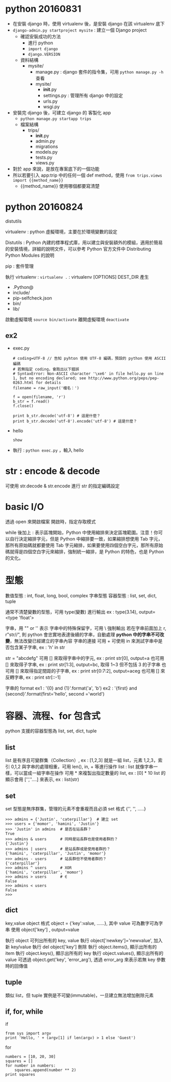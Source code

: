 # python 20160831

- 在安裝 django 時，使用 virtualenv 後，是安裝 django 在該 virtualenv 底下
- `django-admin.py startproject mysite` : 建立一個 Django project
	- 確認安裝成功的方法
		- 進行 python
		- `import django`
		- `django.VERSION`
	- 資料結構
		- mysite/
			- manage.py : django 套件的指令集，可用 `python manage.py -h` 查看
			- mysite/
				- __init__.py
				- settings.py : 管理所有 django 中的設定
				- urls.py
				- wsgi.py
- 安裝完 django 後，可建立 django 的 客製化 app
	- `python manage.py startapp trips`
	- 檔案結構
		- trips/
			- __init__.py
			- admin.py
			- migrations
			- models.py
			- tests.py
			- views.py
- 對於 app 來說，是放在專案底下的一個功能
- 所以若要引入 app:trip 中的任何一個 def method，使用 `from trips.views import {{method_name}}`
	- {{method_name}} 使用哪個都要寫清楚

# python 20160824

distutils

virtualenv : python 虛擬環境，主要在於環境變數的設定


Distutils : Python 內建的標準程式庫，用以建立與安裝額外的模組，適用於簡易的安裝情境，詳細的說明文件，可以參考 Python 官方文件中 Distributing Python Modules 的說明

pip : 套件管理

執行 virtualenv : `virtualenv .` : virtualenv [OPTIONS] DEST_DIR
產生
- .Python@
- include/
- pip-selfcheck.json
- bin/
- lib/

啟動虛擬環境 `source bin/activate`
離開虛擬環境 `deactivate`

## ex2

- exec.py

	```
	# coding=UTF-8 // 告知 pyhton 使用 UTF-8 編碼，預設的 python 使用 ASCII 編碼
	# 若無指定 coding，會跑出以下錯誤
	# SyntaxError: Non-ASCII character '\xe6' in file hello.py on line 1, but no encoding declared; see http://www.python.org/peps/pep-0263.html for details
	filename = raw_input('檔名：')
	
	f = open(filename, 'r')
	b_str = f.read()
	f.close()
	
	print b_str.decode('utf-8') # 這是什麼？
	print b_str.decode('utf-8').encode('utf-8') # 這是什麼？
	```

- hello

	```
	show
	```

- 執行 : `python exec.py` ，輸入 hello


# str : encode & decode 

可使用 str.decode & str.encode 進行 str 的指定編碼設定

# basic I/O

透過 open 來開啟檔案
開啟時，指定存取模式

while 後加上 : 表示區塊開始，Python 中使用縮排來決定區塊範圍。注意！你可以自行決定縮排字元，但是 Python 中縮排要一致，如果縮排想使用 Tab 字元，那所有原始碼就都要使用 Tab 字元縮排，如果要使用四個空白字元，那所有原始碼就得是四個空白字元來縮排，強制統一縮排，是 Python 的特色，也是 Python 的文化。

# 型態

數值型態 : int, float, long, bool, complex
字串型態
容器型態 : list, set, dict, tuple

通常不清楚變數的型態，可用 type(變數) 進行輸出
ex : type(3.14), output=<type 'float'>

字串，用 "" or '' 表示
字串中的特殊保留字，可用 \ 強制輸出
若在字串前面加上 r, r"str//", 則 python 會忠實地表達後續的字串，自動處理
**python 中的字串不可改變**，無法改變已經建立的字串內容
字串的連接 可用 +
可使用 in 來測試字串中是否包含某子字串, ex : 'h' in str

str = "abcdefg"
可用 [] 來取得字串中的字元, ex : print str[0], output=a
也可用 [] 來取得子字串, ex : print str[1:3], output=bc, 取得 1~3 但不包括 3 的子字串
也可用 [] 來取得指定間距的子字串, ex : print str[0:7:2], output=aceg
也可用 [] 來反轉字串, ex : print str[::-1]

字串的 format
ex1 : '{0} and {1}'.format('a', 'b')
ex2 : '{first} and {second}'.format(first='hello', second ='world')


# 容器、流程、for 包含式

python 支援的容器型態為 list, set, dict, tuple

## list

list 是有序且可變群集（Collection）, ex : [1,2,3] 就是一組 list，元素 1,2,3，索引 0,1,2
與字串的處理相重，可用 len(), in, + 等進行操作 list : list 就像字串一樣，可以當成一組字串在操作
可用 * 來複製出指定數量的 list, ex : [0] * 10
list 的顯示會用 ['',''....] 來表示, ex : list(str)

## set

set 型態是無序群集，管理的元素不會重複而且必須
set 格式 {'', '', .....}

```
>>> admins = {'Justin', 'caterpillar'}  # 建立 set
>>> users = {'momor', 'hamini', 'Justin'}
>>> 'Justin' in admins  # 是否在站長群？
True
>>> admins & users      # 同時是站長群也是使用者群的？
{'Justin'}
>>> admins | users      # 是站長群或是使用者群的？
{'hamini', 'caterpillar', 'Justin', 'momor'}
>>> admins - users      # 站長群但不使用者群的？
{'caterpillar'}
>>> admins ^ users      # XOR
{'hamini', 'caterpillar', 'momor'}
>>> admins > users      # ∈
False
>>> admins < users 
False 
>>>
```

## dict

key,value object
格式 object = {'key':value, ......}, 其中 value 可為數字可為字串
使用 object['key'] , output=value

執行 object 可列出所有的 key, value
執行 object['newkey']='newvalue', 加入新 key/value
執行 del object['key'] 刪除
執行 object.items(), 顯示出所有的 item
執行 object.keys(), 顯示出所有的 key
執行 object.values(), 顯示出所有的 value
可透過 object.get('key', 'error_arg'), 透過 error_arg 來表示若無 key 參數時的回傳值

## tuple
類似 list，但 tuple 實例是不可變(immutable)，一旦建立無法增加刪除元素


## if, for, while
if
```
from sys import argv
print 'Hello, ' + (argv[1] if len(argv) > 1 else 'Guest')
```

for
```
numbers = [10, 20, 30]
squares = []
for number in numbers:
    squares.append(number ** 2)
print squares
```
